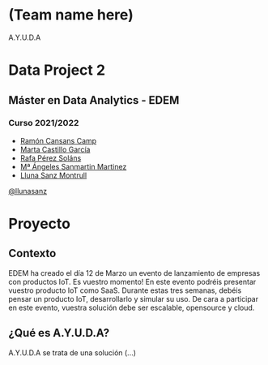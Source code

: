 <script async defer src="https://buttons.github.io/buttons.js"></script>
# (Team name here)
A.Y.U.D.A

# Data Project 2
## Máster en Data Analytics - EDEM
### Curso 2021/2022

- [Ramón Cansans Camp](https://www.linkedin.com/in/ramon-casans-camp/)
- [Marta Castillo García](https://www.linkedin.com/in/marta-castillo-garc%C3%ADa-041bb169/)
- [Rafa Pérez Soláns](https://www.linkedin.com/in/rafa-perez-solans/)
- [Mª Ángeles Sanmartin Martinez](https://www.linkedin.com/in/m%C2%AAangeles-sanmart%C3%ADn-mart%C3%ADnez-76b4b9129/)
- [Lluna Sanz Montrull](https://www.linkedin.com/in/llunasmontrull/)

<a class="github-button" href="https://github.com/llunasanz" data-size="large" aria-label="Follow @llunasanz on GitHub">@llunasanz</a>

# Proyecto
## Contexto
EDEM ha creado el día 12 de Marzo un evento de lanzamiento de empresas con productos IoT. Es vuestro momento! En este evento podréis presentar vuestro producto IoT como SaaS.
Durante estas tres semanas, debéis pensar un producto IoT, desarrollarlo y simular su uso.
De cara a participar en este evento, vuestra solución debe ser escalable, opensource y  cloud.

## ¿Qué es A.Y.U.D.A?
A.Y.U.D.A se trata de una solución (...)



